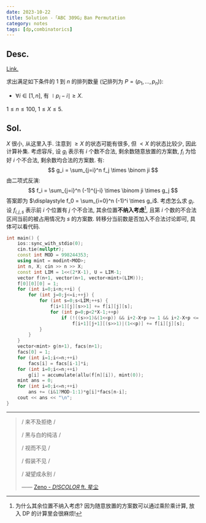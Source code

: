 ```yaml
---
date: 2023-10-22
title: Solution -「ABC 309G」Ban Permutation
category: notes
tags: [dp,combinatorics]
---
```



## Desc.

[Link.](https://atcoder.jp/contests/abc309/tasks/abc309_g)

求出满足如下条件的 $1$ 到 $n$ 的排列数量 (记排列为 $P = (p_1, \dots, p_n))$:

- $\forall i \in [1, n]$, 有 $\mid p_i-i\mid \geqslant X$.

$1 \leqslant n \leqslant 100$, $1 \leqslant X \leqslant 5$.

## Sol.

$X$ 很小, 从这里入手. 注意到 $\geqslant X$ 的状态可能有很多, 但 $< X$ 的状态比较少, 因此计算补集. 考虑容斥, 设 $g_i$ 表示有 $i$ 个数不合法, 剩余数随意放置的方案数, $f_i$ 为恰好 $i$ 个不合法, 剩余数均合法的方案数. 有:
$$
g_i = \sum_{j=i}^n f_j \times \binom ji
$$
由二项式反演:
$$
f_i = \sum_{j=i}^n (-1)^{j-i} \times \binom ji \times g_j
$$
答案即为 $\displaystyle f_0 = \sum_{i=0}^n (-1)^i \times g_i$. 考虑怎么求 $g_i$. 设 $f_{i, j, s}$ 表示前 $i$ 个位置有 $j$ 个不合法, 其余位置**不纳入考虑**[^1], 且第 $i$ 个数的不合法区间当前的被占用情况为 $s$ 的方案数. 转移分当前数是否加入不合法讨论即可, 具体可以看代码.

```cpp
int main() {
    ios::sync_with_stdio(0);
    cin.tie(nullptr);
    const int MOD = 998244353;
    using mint = modint<MOD>;
    int n, X; cin >> n >> X;
    const int LIM = 1<<(2*X-1), U = LIM-1;
    vector f(n+1, vector(n+1, vector<mint>(LIM)));
    f[0][0][0] = 1;
    for (int i=0;i<n;++i) {
        for (int j=0;j<=i;++j) {
            for (int s=0;s<LIM;++s) {
                f[i+1][j][s>>1] += f[i][j][s];
                for (int p=0;p<2*X-1;++p)
                    if (!((s>>1)&(1<<p)) && i+2-X+p >= 1 && i+2-X+p <= n)
                        f[i+1][j+1][(s>>1)|(1<<p)] += f[i][j][s];
            }
        }
    }
    vector<mint> g(n+1), facs(n+1);
    facs[0] = 1;
    for (int i=1;i<=n;++i)
        facs[i] = facs[i-1]*i;
    for (int i=0;i<=n;++i)
        g[i] = accumulate(allu(f[n][i]), mint(0));
    mint ans = 0;
    for (int i=0;i<=n;++i)
        ans += (i&1?MOD-1:1)*g[i]*facs[n-i];
    cout << ans << "\n";
}
```

---

>/ 来不及拒绝 /
>
>/ 黑与白的纯洁 /
>
>/ 视而不见 /
>
>/ 假装不见 /
>
>/ 凝望成永别 /
>
>—— [Zeno - *D!SCOLOЯ* ft. 星尘](https://vocadb.net/S/147283)

[^1]: 为什么其余位置不纳入考虑? 因为随意放置的方案数可以通过乘阶乘计算, 放入 DP 的计算里会很麻烦!
    
